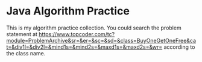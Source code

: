# Java Algorithm Practice
This is my algorithm practice collection.
You could search the problem statement at https://www.topcoder.com/tc?module=ProblemArchive&sr=&er=&sc=&sd=&class=BuyOneGetOneFree&cat=&div1l=&div2l=&mind1s=&mind2s=&maxd1s=&maxd2s=&wr=
according to the class name.
